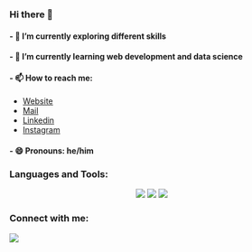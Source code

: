 ### Hi there 👋

<!--
**divyakumar31/divyakumar31** is a ✨ _special_ ✨ repository because its `README.md` (this file) appears on your GitHub profile.

Here are some ideas to get you started:

- 🔭 I’m currently working on ...
- 🌱 I’m currently learning ...
- 👯 I’m looking to collaborate on ...
- 🤔 I’m looking for help with ...
- 💬 Ask me about ...
- 📫 How to reach me: ...
- 😄 Pronouns: ...
- ⚡ Fun fact: ...
https://divyapatel-31.web.app/
-->
#### - 🔭 I’m currently exploring different skills
#### - 🌱 I’m currently learning web development and data science
#### - 📫 How to reach me: <br>
- [Website](https://divyakumar31.github.io/) <br>
- [Mail](mailto:d.b.patel691@gmail.com)<br>
- [Linkedin](https://www.linkedin.com/in/divyapatel31)
- [Instagram](https://www.instagram.com/divy_patel31/)
#### - 😄 Pronouns: he/him



### Languages and Tools:

<p align="center">
<img src="https://skillicons.dev/icons?i=html,css,js,c,java,python,flask"/>

<!--
</p>
<img src="https://skillicons.dev/icons?i=css" style="width: 32px; height: 32px;"/>
<img src="https://skillicons.dev/icons?i=js" style="width: 32px; height: 32px;"/>
<img src="https://skillicons.dev/icons?i=c" style="width: 32px; height: 32px;"/>
<img src="https://skillicons.dev/icons?i=java" style="width: 32px; height: 32px;"/>
<img src="https://skillicons.dev/icons?i=python" style="width: 32px; height: 32px;"/>
<img src="https://skillicons.dev/icons?i=flask" style="width: 32px; height: 32px;"/>

<img src="https://skillicons.dev/icons?i=bootstrap" style="width: 32px; height: 32px;"/>
<img src="https://skillicons.dev/icons?i=tailwind" style="width: 32px; height: 32px;"/>
<p align="center">
</p>
<p align="center">
-->
<img src="https://skillicons.dev/icons?i=bootstrap,tailwind,selenium"/>
<img src="https://skillicons.dev/icons?i=vscode"/>  
</p>

<!-- &perline=3 -->

### Connect with me:

<a href="https://www.linkedin.com/in/divyapatel31/"> <img src="https://skillicons.dev/icons?i=linkedin"/> </a>   
